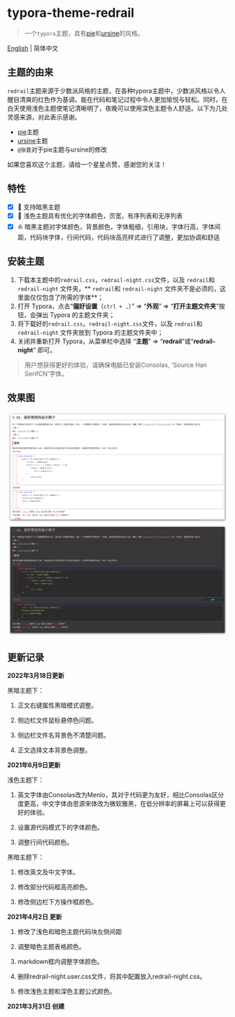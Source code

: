 # typora-theme-redrail
> 一个`typora`主题，具有[pie](https://github.com/shrugginG/typora-theme-pie)和[ursine](https://github.com/danielduyixin/typora-theme-ursine)的风格。

[English](./README.md) | 简体中文
## 主题的由来
`redrail`主题来源于少数派风格的主题，在各种typora主题中，少数派风格以令人醒目清爽的红色作为基调，能在代码和笔记过程中令人更加愉悦与轻松。同时，在白天使用浅色主题使笔记清晰明了，夜晚可以使用深色主题令人舒适。以下为几处灵感来源，对此表示感谢。
- [pie](https://github.com/shrugginG/typora-theme-pie)主题
- [ursine](https://github.com/danielduyixin/typora-theme-ursine)主题
- `@张晋`对于pie主题与ursine的修改

如果您喜欢这个主题，请给一个星星点赞，感谢您的关注！
## 特性
- [x]  :baby_chick: 支持暗黑主题
- [x]  :rocket: 浅色主题具有优化的字体颜色，页宽，有序列表和无序列表
- [x]  :sailboat: 暗黑主题对字体颜色，背景颜色，字体粗细，引用块，字体行高，字体间距，代码块字体，行间代码，代码块高亮样式进行了调整，更加协调和舒适
## 安装主题
1. 下载本主题中的`redrail.css`，`redrail-night.css`文件，以及 `redrail`和 `redrail-night` 文件夹，** `redrail`和 `redrail-night` 文件夹不是必须的，这里面仅仅包含了所需的字体**；
2. 打开 Typora，点击“**偏好设置**（`ctrl + ,`）” => “**外观**” => “**打开主题文件夹**”按钮，会弹出 Typora 的主题文件夹；
3. 将下载好的`redrail.css`，`redrail-night.css`文件，以及 `redrail`和 `redrail-night` 文件夹放到 Typora 的主题文件夹中；
4. 关闭并重新打开 Typora，从菜单栏中选择 “**主题**” => “**redrail**”或“**redrail-night**” 即可。

>用户想获得更好的体验，请确保电脑已安装Consolas, 'Source Han SerifCN'字体。

## 效果图

![light-theme](README_CN.assets/light-theme-2.png)
![dark-theme](README_CN.assets/dark-theme.png)

## 更新记录

**2022年3月18日更新**

黑暗主题下：

1. 正文右键属性黑暗模式调整。

2. 侧边栏文件鼠标悬停色问题。

3. 侧边栏文件名背景色不清楚问题。

4. 正文选择文本背景色调整。

**2021年6月9日更新**

浅色主题下：

1. 英文字体由Consolas改为Menlo，其对于代码更为友好，相比Consolas区分度更高，中文字体由思源宋体改为微软雅黑，在低分辨率的屏幕上可以获得更好的体验。

2. 设置源代码模式下的字体颜色。

3. 调整行间代码颜色。

黑暗主题下：

1. 修改英文及中文字体。

2. 修改部分代码框高亮颜色。

3. 修改侧边栏下方操作框颜色。

**2021年4月2日 更新**

1. 修改了浅色和暗色主题代码块左侧间距

2. 调整暗色主题表格颜色。

3. markdown框内调整字体颜色。

4. 删除redrail-night.user.css文件，将其中配置放入redrail-night.css。

5. 修改浅色主题和深色主题公式颜色。

**2021年3月31日 创建**
